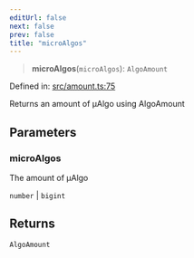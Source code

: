 ```yaml
---
editUrl: false
next: false
prev: false
title: "microAlgos"
---
```


> **microAlgos**(`microAlgos`): `AlgoAmount`

Defined in: [src/amount.ts:75](https://github.com/algorandfoundation/algokit-utils-ts/blob/e57e96ab17213653e656688e8d7251c0107554cf/src/amount.ts#L75)

Returns an amount of µAlgo using AlgoAmount

## Parameters

### microAlgos

The amount of µAlgo

`number` | `bigint`

## Returns

`AlgoAmount`
